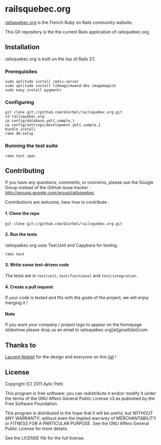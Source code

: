 # railsquebec.org

[railsquebec.org](http://www.railsquebec.org) is the French Ruby on Rails community website.

This Git repository is the the current Rails application of railsquebec.org.

## Installation

railsquebec.org is built on the top of Rails 3.1.

### Prerequisites

    sudo aptitude install redis-server
    sudo aptitude install libmagickwand-dev imagemagick
    sudo easy_install pygments

### Configuring

    git clone git://github.com/GCorbel/railsquebec.org.git
    cd railsquebec.org
    cp config/database.yml{.sample,}
    cp config/settings/development.yml{.sample,}
    bundle install
    rake db:setup

### Running the test suite

    rake test spec

## Contributing

If you have any questions, comments, or concerns, please use the Google Group instead of the GitHub issue tracker : http://groups.google.com/group/railsquebec

Contributions are welcome, here how to contribute :

#### 1. Clone the repo

    git clone git://github.com/GCorbel/railsquebec.org.git


#### 2. Run the tests

railsquebec.org uses Test:Unit and Capybara for testing.

    rake test

#### 3. Write some test-driven code

The tests are in `test/unit`, `test/functional` and `test/integration`.

#### 4. Create a pull request

If your code is tested and fits with the goals of the project, we will enjoy merging it !

#### Note

If you want your company / project logo to appear on the homepage slideshow please drop us an email to railsquebec.org[at]gmail[dot]com.

## Thanks to

[Laurent Noblet](https://twitter.com/#!/LaurentNoblet) for the design and everyone on this [list](https://github.com/GCorbel/railsquebec.org/contributors) !

## License

Copyright (C) 2011  Aylic Petit

This program is free software: you can redistribute it and/or modify it under the terms of the GNU Affero General Public License v3 as published by the Free Software Foundation.

This program is distributed in the hope that it will be useful, but WITHOUT ANY WARRANTY; without even the implied warranty of MERCHANTABILITY or FITNESS FOR A PARTICULAR PURPOSE. See the GNU Affero General Public License for more details.

See the LICENSE file for the full license.

